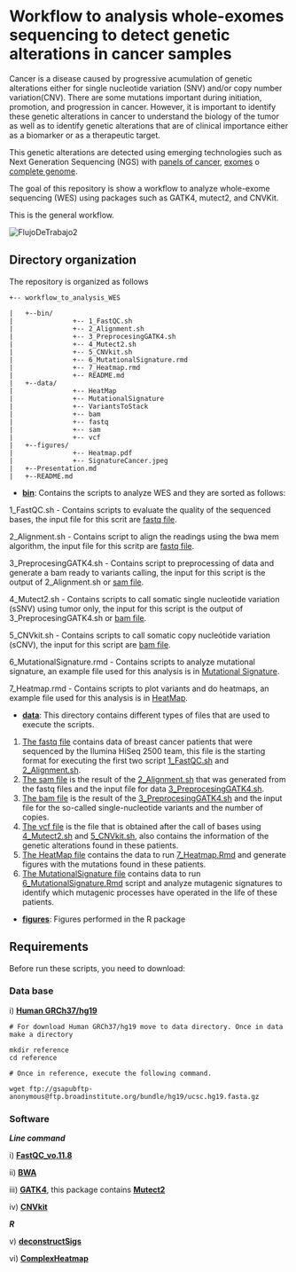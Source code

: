 # **Workflow to analysis whole-exomes sequencing to detect genetic alterations in cancer samples**

Cancer is a disease caused by progressive acumulation of genetic alterations either for single nucleotide variation (SNV) and/or copy number variation(CNV). There are some mutations important during initiation, promotion, and progression in cancer. 
However, it is important to identify these genetic alterations in cancer to understand the biology of the tumor as well as to identify genetic alterations that are of clinical importance either as a biomarker or as a therapeutic target.

This genetic alterations are detected using emerging technologies such as Next Generation Sequencing (NGS) with [panels of cancer](https://www.idtdna.com/pages/products/next-generation-sequencing/hybridization-capture/lockdown-panels/xgen-pan-cancer-panel), [exomes](https://www.agilent.com/en/promotions/sureselect-human-all-exon-v7) o [complete genome](https://www.agilent.com/cs/library/usermanuals/Public/G9682-90000.pdf). 


The goal of this repository is show a workflow to analyze whole-exome sequencing (WES) using packages such as GATK4, mutect2, and CNVKit.

This is the general workflow.




![FlujoDeTrabajo2](https://user-images.githubusercontent.com/53798505/63644484-9ef5dc00-c6af-11e9-9f0d-935508b21613.png)



## Directory organization


The repository is organized as follows

```
+-- workflow_to_analysis_WES

|	+--bin/
|	            +-- 1_FastQC.sh
|	            +-- 2_Alignment.sh
|	            +-- 3_PreprocesingGATK4.sh
|	            +-- 4_Mutect2.sh
|	            +-- 5_CNVkit.sh
|	            +-- 6_MutationalSignature.rmd
|	            +-- 7_Heatmap.rmd
|	            +-- README.md
|	+--data/
|	            +-- HeatMap
|	            +-- MutationalSignature
|	            +-- VariantsToStack
|	            +-- bam
|	            +-- fastq
|	            +-- sam
|	            +-- vcf
|	+--figures/
|	            +-- Heatmap.pdf
|	            +-- SignatureCancer.jpeg
|	+--Presentation.md
|	+--README.md
```


* [**bin**](https://github.com/Martinez-Gregorio-Hector/workflow_to_analysis_WES/tree/master/bin): Contains the scripts to analyze WES and they are sorted as follows:

1_FastQC.sh - Contains scripts to evaluate the quality of the sequenced bases, the input file for this scrit are [fastq file](https://github.com/Martinez-Gregorio-Hector/workflow_to_analysis_WES/tree/master/data/fastq).

2_Alignment.sh - Contains script to align the readings using the bwa mem algorithm, the input file for this scritp are [fastq file](https://github.com/Martinez-Gregorio-Hector/workflow_to_analysis_WES/tree/master/data/fastq).

3_PreprocesingGATK4.sh - Contains script to preprocessing of data and generate a bam ready to variants calling, the input for this script is the output of 2_Alignment.sh or [sam file](https://github.com/Martinez-Gregorio-Hector/workflow_to_analysis_WES/tree/master/data/sam).

4_Mutect2.sh - Contains scripts to call somatic single nucleotide variation (sSNV) using tumor only, the input for this script is the output of 3_PreprocesingGATK4.sh or [bam file](https://github.com/Martinez-Gregorio-Hector/workflow_to_analysis_WES/tree/master/data/bam).

5_CNVkit.sh - Contains scripts to call somatic copy nucleótide variation (sCNV), the input for this script are [bam file](https://github.com/Martinez-Gregorio-Hector/workflow_to_analysis_WES/tree/master/data/bam).

6_MutationalSignature.rmd - Contains scripts to analyze mutational signature, an example file used for this analysis is in  [Mutational Signature](https://github.com/Martinez-Gregorio-Hector/workflow_to_analysis_WES/tree/master/data/MutationalSignature).

7_Heatmap.rmd - Contains scripts to plot variants and do heatmaps, an example file used for this analysis is in  [HeatMap](https://github.com/Martinez-Gregorio-Hector/workflow_to_analysis_WES/tree/master/data/HeatMap).

* [**data**](https://github.com/Martinez-Gregorio-Hector/workflow_to_analysis_WES/tree/master/data): This directory contains different types of files that are used to execute the scripts.

1. [The fastq file](https://github.com/Martinez-Gregorio-Hector/workflow_to_analysis_WES/tree/master/data) contains data of breast cancer patients that were sequenced by the Ilumina HiSeq 2500 team, this file is the starting format for executing the first two script [1_FastQC.sh](https://github.com/Martinez-Gregorio-Hector/workflow_to_analysis_WES/blob/master/bin/1_FastQC.sh) and [2_Alignment.sh](https://github.com/Martinez-Gregorio-Hector/workflow_to_analysis_WES/blob/master/bin/2_Alignment.sh).
2. [The sam file](https://github.com/Martinez-Gregorio-Hector/workflow_to_analysis_WES/tree/master/data) is the result of the [2_Alignment.sh](https://github.com/Martinez-Gregorio-Hector/workflow_to_analysis_WES/blob/master/bin/2_Alignment.sh) that was generated from the fastq files and the input file for data [3_PreprocesingGATK4.sh](https://github.com/Martinez-Gregorio-Hector/workflow_to_analysis_WES/blob/master/bin/3_PreprocesingGATK4.sh).
3. [The bam file](https://github.com/Martinez-Gregorio-Hector/workflow_to_analysis_WES/tree/master/data) is the result of the [3_PreprocesingGATK4.sh](https://github.com/Martinez-Gregorio-Hector/workflow_to_analysis_WES/blob/master/bin/3_PreprocesingGATK4.sh) and the input file for the so-called single-nucleotide variants and the number of copies.
4. [The vcf file](https://github.com/Martinez-Gregorio-Hector/workflow_to_analysis_WES/tree/master/data) is the file that is obtained after the call of bases using [4_Mutect2.sh](https://github.com/Martinez-Gregorio-Hector/workflow_to_analysis_WES/blob/master/bin/4_Mutect2.sh) and [5_CNVkit.sh](https://github.com/Martinez-Gregorio-Hector/workflow_to_analysis_WES/blob/master/bin/5_CNVkit.sh), also contains the information of the genetic alterations found in these patients.
5. [The HeatMap file](https://github.com/Martinez-Gregorio-Hector/workflow_to_analysis_WES/tree/master/data) contains the data to run [7_Heatmap.Rmd](https://github.com/Martinez-Gregorio-Hector/workflow_to_analysis_WES/tree/master/bin/7_Heatmap.Rmd) and generate figures with the mutations found in these patients.
6. [The MutationalSignature file](https://github.com/Martinez-Gregorio-Hector/workflow_to_analysis_WES/tree/master/data) contains data to run [6_MutationalSignature.Rmd](https://github.com/Martinez-Gregorio-Hector/workflow_to_analysis_WES/tree/master/bin/6_MutationalSignature.Rmd) script and analyze mutagenic signatures to identify which mutagenic processes have operated in the life of these patients.

* [**figures**](https://github.com/Martinez-Gregorio-Hector/workflow_to_analysis_WES/tree/master/figures): Figures performed in the R package
                

## Requirements

Before run these scripts, you need to download:

### Data base

  i) [**Human GRCh37/hg19**](https://halvade.readthedocs.io/en/latest/contents/references.html)
  
```  
# For download Human GRCh37/hg19 move to data directory. Once in data make a directory

mkdir reference
cd reference 

# Once in reference, execute the following command.

wget ftp://gsapubftp-anonymous@ftp.broadinstitute.org/bundle/hg19/ucsc.hg19.fasta.gz 
```
 
  
### Software
  
 ***Line command***
 
  i) [**FastQC_vo.11.8**](https://www.bioinformatics.babraham.ac.uk/projects/download.html#fastqc) 
  
  ii) [**BWA**](https://github.com/lh3/bwa)
  
  iii) [**GATK4**](https://github.com/broadinstitute/gatk#running), this package contains [**Mutect2**](https://www.nature.com/articles/nbt.2514)
  
  iv) [**CNVkit**](https://github.com/etal/cnvkit)
  
  
***R***
 
  v) [**deconstructSigs**](https://github.com/raerose01/deconstructSigs)
  
  vi) [**ComplexHeatmap**](https://github.com/jokergoo/ComplexHeatmap)



